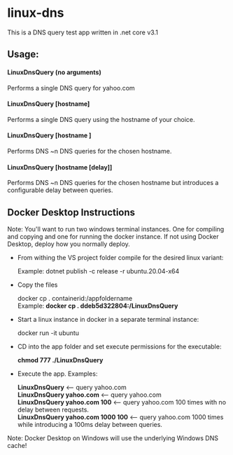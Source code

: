 # linux-dns  

This is a DNS query test app written in .net core v3.1 

## Usage:

#### __LinuxDnsQuery__ (no arguments) 
Performs a single DNS query for yahoo.com  

#### __LinuxDnsQuery [hostname]__ 
Performs a single DNS query using the hostname of your choice. 

#### __LinuxDnsQuery [hostname <iterations>]__ 
Performs DNS ~n DNS queries for the chosen hostname. 

#### __LinuxDnsQuery [hostname <iterations> [delay]]__ 
Performs DNS ~n DNS queries for the chosen hostname but introduces a configurable delay between queries.  
  
    
    
## Docker Desktop Instructions

Note: You'll want to run two windows terminal instances. One for compiling and copying and one for running the docker instance. If not using Docker Desktop, deploy how you normally deploy.

- From withing the VS project folder compile for the desired linux variant: 

    Example: dotnet publish -c release -r ubuntu.20.04-x64 

- Copy the files

    docker cp . containerid:/appfoldername  
    Example: __docker cp . ddeb5d322804:/LinuxDnsQuery__

- Start a linux instance in docker in a separate terminal instance:

     docker run -it ubuntu

- CD into the app folder and set execute permissions for the executable:

    __chmod 777 ./LinuxDnsQuery__

- Execute the app. Examples:

    __LinuxDnsQuery__ <-- query yahoo.com  
    __LinuxDnsQuery yahoo.com__ <-- query yahoo.com  
    __LinuxDnsQuery yahoo.com 100__ <-- query yahoo.com 100 times with no delay between requests.  
    __LinuxDnsQuery yahoo.com 1000 100__ <-- query yahoo.com 1000 times while introducing a 100ms delay between queries.

Note: Docker Desktop on Windows will use the underlying Windows DNS cache!